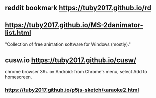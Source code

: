 ## reddit bookmark https://tuby2017.github.io/rd

## https://tuby2017.github.io/MS-2danimator-list.html
"Collection of free animation software for Windows (mostly)."

## cusw.io https://tuby2017.github.io/cusw/
chrome browser 39+ on Android: 
  from Chrome's menu, select Add to homescreen.
    
### https://tuby2017.github.io/p5js-sketch/karaoke2.html

